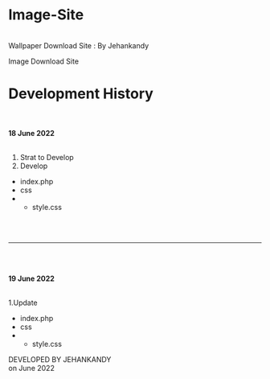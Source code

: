 # Image-Site
<br>
Wallpaper Download Site : By Jehankandy
<br>

Image Download Site <br>

# Development History
<br><br>
<b>18 June 2022</b>
<br><br>
1. Strat to Develop
2. Develop
  - index.php
  - css
  - - style.css


<br><br>
<hr>
<br><br>

<b>19 June 2022</b>
<br><br>
  
1.Update
  - index.php
  - css
  - - style.css



DEVELOPED BY JEHANKANDY <br>
on June 2022


